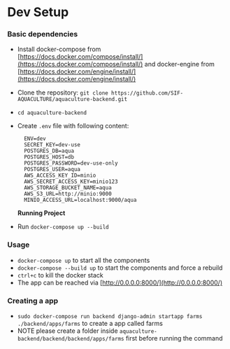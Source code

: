 # Dev Setup

### Basic dependencies

* Install docker-compose from [https://docs.docker.com/compose/install/](https://docs.docker.com/compose/install/) and docker-engine from [https://docs.docker.com/engine/install/](https://docs.docker.com/engine/install/)
* Clone the repository: `git clone https://github.com/SIF-AQUACULTURE/aquaculture-backend.git`
* `cd aquaculture-backend`
* Create `.env` file with following content:

  ```text
    ENV=dev
    SECRET_KEY=dev-use
    POSTGRES_DB=aqua
    POSTGRES_HOST=db
    POSTGRES_PASSWORD=dev-use-only
    POSTGRES_USER=aqua
    AWS_ACCESS_KEY_ID=minio
    AWS_SECRET_ACCESS_KEY=minio123
    AWS_STORAGE_BUCKET_NAME=aqua
    AWS_S3_URL=http://minio:9000
    MINIO_ACCESS_URL=localhost:9000/aqua
  ```

  **Running Project**

* Run `docker-compose up --build`

### Usage

* `docker-compose up` to start all the components
* `docker-compose --build up` to start the components and force a rebuild
* `ctrl+c` to kill the docker stack
* The app can be reached via [http://0.0.0.0:8000/](http://0.0.0.0:8000/)

### Creating a app

* `sudo docker-compose run backend django-admin startapp farms ./backend/apps/farms` to create a app called farms
* NOTE please create a folder inside `aquaculture-backend/backend/backend/apps/farms` first before running the command
